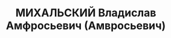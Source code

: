 ---
title: МИХАЛЬСКИЙ Владислав Амфросьевич (Амвросьевич)
description: '1907 р., с. Уладівка Літинського р-ну Вінницької обл., поляк, освіта
  середня, член ВКП(б) з 1927 р. по 1937 р. Проживав у м. Хмельницькому, зав. міськфінвідділу.
  Заарештований 27.10.37. Звинувачення: член диверсійно-терористичної групи. Військколегією
  Верховного Суду СРСР 27.12.37 засуджений до розстрілу. Вирок виконаний у м. Києві
  28.12.37. Реабілітований військколегією Верховного Суду СРСР 29.08.59. (П-8083,
  архів УСБУ).'
---